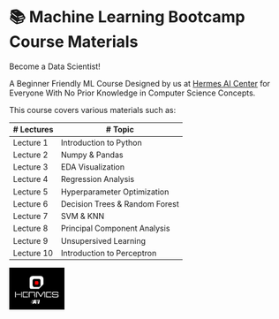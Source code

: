 # 📚 Machine Learning Bootcamp Course Materials

Become a Data Scientist! 


A Beginner Friendly ML Course Designed by us at  [Hermes AI Center](https://hermesai.ir/)
for Everyone With No Prior Knowledge in Computer Science Concepts.



This course covers various materials such as:
    
    
| # Lectures             | # Topic                                                                |
| ----------------- | ------------------------------------------------------------------ |
| Lecture 1 | Introduction to Python |
| Lecture 2 | Numpy & Pandas | 
| Lecture 3 | EDA Visualization |
| Lecture 4 | Regression Analysis |
| Lecture 5 | Hyperparameter Optimization |
| Lecture 6 | Decision Trees & Random Forest |
| Lecture 7 | SVM & KNN |
| Lecture 8 | Principal Component Analysis |
| Lecture 9 | Unsupersived Learning |
| Lecture 10 | Introduction to Perceptron |




<img src="https://github.com/sevdaimany/Machine-Learning-Bootcamp/blob/master/hermes.jpg" width=100 />
